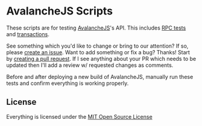 # AvalancheJS Scripts

These scripts are for testing [AvalancheJS](https://docs.avax.network/build/tools/avalanchejs)'s API. This includes [RPC tests](./rpc) and [transactions](./transactions).

See something which you'd like to change or bring to our attention? If so, please [create an issue](https://github.com/cgcardona/avalanchejs-scripts/issues). Want to add something or fix a bug? Thanks! Start by [creating a pull request](https://github.com/cgcardona/avalanchejs-scripts/pulls). If I see anything about your PR which needs to be updated then I'll add a review w/ requested changes as comments.

Before and after deploying a new build of AvalancheJS, manually run these tests and confirm everything is working properly.

## License

Everything is licensed under the [MIT Open Source License](https://github.com/cgcardona/avalanchejs-scripts/blob/main/LICENSE)
